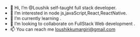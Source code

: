 - 👋 Hi, I’m @Loushik self-taught full stack developer.
- 👀 I’m interested in node js,javaScript,React,ReactNative.
- 🌱 I’m currently learning .
- 💞️ I’m looking to collaborate on FullStack Web development .
- 📫 You can reach me loushikkumargiri@gmail.com

<!---
LoushikLK/LoushikLK is a ✨ special ✨ repository because its `README.md` (this file) appears on your GitHub profile.
You can click the Preview link to take a look at your changes.
--->
